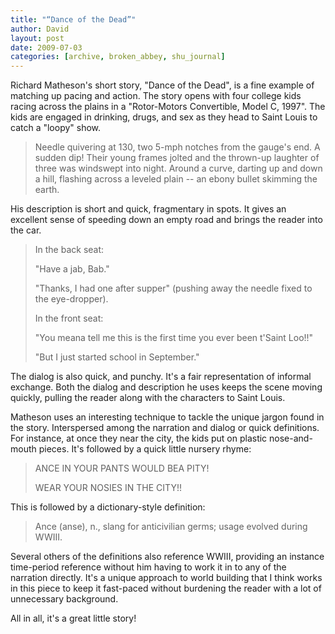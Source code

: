 ```yaml
---
title: "“Dance of the Dead”"
author: David
layout: post
date: 2009-07-03
categories: [archive, broken_abbey, shu_journal]
---
```


Richard Matheson's short story, "Dance of the Dead", is a fine example of
matching up pacing and action. The story opens with four college kids racing
across the plains in a "Rotor-Motors Convertible, Model C, 1997". The kids are
engaged in drinking, drugs, and sex as they head to Saint Louis to catch a
"loopy" show.

> Needle quivering at 130, two 5-mph notches from the gauge's end. A sudden dip!
> Their young frames jolted and the thrown-up laughter of three was windswept
> into night. Around a curve, darting up and down a hill, flashing across a
> leveled plain -- an ebony bullet skimming the earth.

His description is short and quick, fragmentary in spots. It gives an excellent
sense of speeding down an empty road and brings the reader into the car.

> In the back seat:
>
> "Have a jab, Bab."
>
> "Thanks, I had one after supper" (pushing away the needle fixed to the
> eye-dropper).
>
> In the front seat:
>
> "You meana tell me this is the first time you ever been t'Saint Loo!!"
>
> "But I just started school in September."

The dialog is also quick, and punchy. It's a fair representation of informal
exchange. Both the dialog and description he uses keeps the scene moving
quickly, pulling the reader along with the characters to Saint Louis.

Matheson uses an interesting technique to tackle the unique jargon found in the
story. Interspersed among the narration and dialog or quick definitions. For
instance, at once they near the city, the kids put on plastic nose-and-mouth
pieces. It's followed by a quick little nursery rhyme:

> ANCE IN YOUR PANTS WOULD BEA PITY!
>
> WEAR YOUR NOSIES IN THE CITY!!

This is followed by a dictionary-style definition:

> Ance (anse), n., slang for anticivilian germs; usage evolved during WWIII.

Several others of the definitions also reference WWIII, providing an instance
time-period reference without him having to work it in to any of the narration
directly. It's a unique approach to world building that I think works in this
piece to keep it fast-paced without burdening the reader with a lot of
unnecessary background.

All in all, it's a great little story!
